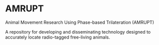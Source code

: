 # AMRUPT
Animal Movement Research Using Phase-based Trilateration (AMRUPT)

A repository for developing and disseminating technology designed to accurately locate radio-tagged free-living animals.
